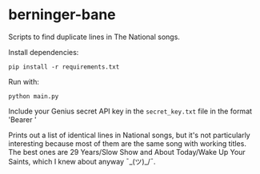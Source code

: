 # berninger-bane
Scripts to find duplicate lines in The National songs.

Install dependencies:
```
pip install -r requirements.txt
```

Run with:
```
python main.py
```

Include your Genius secret API key in the `secret_key.txt` file in the format 'Bearer <key>'

Prints out a list of identical lines in National songs, but it's not particularly interesting because most of them are the same song with working titles. The best ones are 29 Years/Slow Show and About Today/Wake Up Your Saints, which I knew about anyway  ¯\_(ツ)_/¯.
